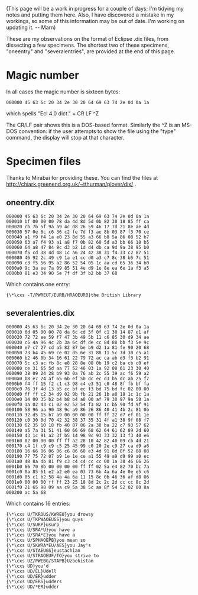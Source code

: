 (This page will be a work in progress for a couple of days; I'm tidying my notes and putting them here. Also, I have discovered a mistake in my workings, so some of this information may be out of date. I'm working on updating it. -- Marn)

These are my observations on the format of Eclipse .dix files, from dissecting a few specimens. The shortest two of these specimens, "oneentry" and "severalentries", are provided at the end of this page.

# Magic number

In all cases the magic number is sixteen bytes:

    000000 45 63 6c 20 34 2e 30 20 64 69 63 74 2e 0d 0a 1a

which spells "Ecl 4.0 dict." + CR LF ^Z

The CR/LF pair shows this is a DOS-based format. Similarly the ^Z is an MS-DOS convention: if the user attempts to show the file using the "type" command, the display will stop at that character.

# Specimen files
Thanks to Mirabai for providing these. You can find the files at http://chiark.greenend.org.uk/~tthurman/plover/dix/ .

## oneentry.dix

    000000 45 63 6c 20 34 2e 30 20 64 69 63 74 2e 0d 0a 1a
    000010 bf 00 00 00 78 da 4d 8d 5d 0b 82 30 18 85 ff ca
    000020 cb 7b 5f 9a a9 4c d8 26 59 46 17 7d 21 8e ae 4d
    000030 57 0e 6c c6 36 c2 fe 7d f3 ae 8b 03 87 f3 70 ce
    000040 a1 f9 f4 1a e0 23 8d 55 a3 66 b8 5a 86 08 52 b7
    000050 63 a7 f4 93 a1 a8 f7 0b 82 60 5d a3 bb 66 18 b5
    000060 64 a8 47 84 9c d3 b2 1d d4 db ca 9d 9a 38 95 b0
    000070 f5 cd 38 4d 48 1c a6 24 42 38 31 f4 33 c2 87 51
    000080 46 92 2c 49 c9 1a e1 cc d0 a3 c7 8c 38 b5 7c 51
    000090 c3 f5 56 95 a2 86 52 54 05 1c aa cd 65 36 34 b0
    0000a0 9c 3a ee 7a 09 85 51 4e d9 1e 8e ea 6e 1a f3 a5
    0000b0 81 e3 34 90 5e 7f df 3f b2 bb 37 68

Which contains one entry:

    {\*\cxs -T/PWREUT/EURB/HRAOEURB}the British Library

## severalentries.dix

    000000 45 63 6c 20 34 2e 30 20 64 69 63 74 2e 0d 0a 1a
    000010 6d 05 00 00 78 da 6c cd 5f 0f c1 30 14 87 e1 af
    000020 72 72 ee 59 f7 47 3b 49 5b 11 c6 85 30 d9 34 ae
    000030 c5 4a 96 4c 2b 3a 6c df de cc 8d 88 bb f3 5e 9c
    000040 e7 c7 27 cd a5 82 87 be b9 d2 1a 81 fe 90 20 68
    000050 73 b4 45 69 ce 02 d5 6e 31 88 11 5c 7d 30 c5 a1
    000060 b2 46 0b 34 16 61 22 79 72 ac ca ab d3 f3 b2 91
    000070 5c c3 ac fb 8c e8 28 8e 08 0b 19 c2 ba cb c0 ef
    000080 ce 31 65 5d aa 77 52 46 03 1a 92 08 61 23 30 40
    000090 38 09 24 28 b9 93 0a 76 ab 2c 55 39 ac f6 59 a2
    0000a0 b8 e7 24 af 65 6b ef 50 dc ec d3 b5 dc ab 25 f7
    0000b0 f4 ff 15 f2 c1 c3 98 c4 e3 51 c0 48 8f fb bf fa
    0000c0 76 3f 4d 13 b5 cc bf ec f3 bd 75 bd fc 02 00 00
    0000d0 ff ff c2 34 d9 02 9b fb 21 26 1b a0 18 1c 1c 1a
    0000e0 14 00 35 b2 b4 b8 b4 a8 00 af 79 30 97 9a 58 1a
    0000f0 1a 02 43 c1 02 e2 52 54 f3 82 1c b5 90 fd 9f 91
    000100 58 96 aa 90 48 9c a9 86 26 86 40 41 4b 2c 81 0b
    000110 32 d5 15 b7 a9 00 00 00 00 ff ff 22 d7 ef 01 1e
    000120 c0 30 0d 70 42 32 38 37 35 31 4f a1 38 9f 08 f7
    000130 62 35 10 18 fb 40 87 86 2a 38 ba 22 c7 93 57 62
    000140 a5 7a 31 51 41 60 66 69 68 62 64 61 62 89 2d 60
    000150 43 1c 91 a2 3f b5 14 98 9c 93 33 32 13 f3 40 e6
    000160 02 00 00 00 ff ff a2 28 10 42 82 40 09 cb 4d 21
    000170 c4 1f c9 c9 c5 25 45 99 c0 20 2e c9 27 ca d9 a6
    000180 16 66 86 06 06 c6 86 60 e3 4d 91 8d 8f 52 08 08
    000190 77 75 72 07 b9 1e 1e ce a1 55 49 a9 d9 99 a0 ec
    0001a0 48 8a db 81 f9 c3 c4 c4 cc cc 00 1a 38 46 66 26
    0001b0 66 70 8b 00 00 00 00 ff ff 02 5a e4 82 70 bc 7a
    0001c0 0a 85 61 e2 a2 e0 ea 03 73 6b 4a 6a 4e 0e e5 c6
    0001d0 05 c1 b2 58 4a 4a 6a 11 15 8c 0b 46 36 af d8 06
    0001e0 00 00 00 ff ff 23 25 18 8d 2c 2c 2d cc cc 8c 2d
    0001f0 21 65 98 09 aa c9 5a 38 5c aa 8f 54 52 02 00 8a
    000200 ac 5a 68

Which contains 16 entries:

    {\*\cxs U/TKROUS/KWREU}you drowsy
    {\*\cxs U/TKPWAOEUGS}you guys
    {\*\cxs U/SURP}usurp
    {\*\cxs U/SRA*U}you have a
    {\*\cxs U/SRA*E}you have a
    {\*\cxs U/SPHAOEPB}you mean so
    {\*\cxs U/SKWRA*EU/AES}you Jay's
    {\*\cxs U/STAEUGS}eustachian
    {\*\cxs U/STRAOEUF/TO}you strive to
    {\*\cxs UZ/PWEBG/STAPB}Uzbekistan
    {\*\cxs UD}you'd
    {\*\cxs UD/EL}Udell
    {\*\cxs UD/ER}udder
    {\*\cxs UD/ERS}udders
    {\*\cxs UD/*ER}udder
